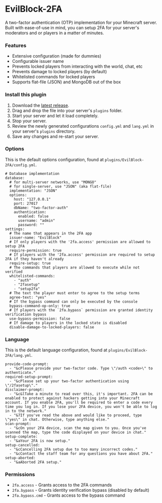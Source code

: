 # EvilBlock-2FA
A two-factor authentication (OTP) implementation for your Minecraft server. Built with ease-of-use in mind, you can setup 2FA for your server's moderators and or players in a matter of minutes.

### Features
* Extensive configuration (made for dummies)
* Configurable issuer name
* Prevents locked players from interacting with the world, chat, etc
* Prevents damage to locked players (by default)
* Whitelisted commands for locked players
* Supports flat-file (JSON) and MongoDB out of the box

### Install this plugin
1. Download the [latest release](https://github.com/joeleoli/EvilBlock-2FA/releases).
2. Drag and drop the file into your server's `plugins` folder.
3. Start your server and let it load completely.
4. Stop your server.
5. Review the newly generated configurations `config.yml` and `lang.yml` in your server's `plugins` directory.
6. Save any changes and re-start your server.

### Options
This is the default options configuration, found at `plugins/EvilBlock-2FA/config.yml`.

```
# Database implementation
database:
  # for multi-server networks, use "MONGO"
  # for single-server, use "JSON" (aka flat-file)
  implementation: "JSON"
  options:
    host: "127.0.0.1"
    port: 27017
    dbName: "two-factor-auth"
    authentication:
      enabled: false
      username: "admin"
      password: ""
settings:
  # The name that appears in the 2FA app
  issuer-name: "EvilBlock"
  # If only players with the '2fa.access' permission are allowed to setup 2FA
  require-permission: true
  # If players with the '2fa.access' permission are required to setup 2FA if they haven't already
  require-setup: true
  # The commands that players are allowed to execute while not verified
  whitelisted-commands:
    - "auth"
    - "2fasetup"
    - "setup2fa"
  # The text the player must enter to agree to the setup terms
  agree-text: "yes"
  # If the bypass command can only be executed by the console
  bypass-command-op-only: true
  # If players with the `2fa.bypass` permission are granted identity verification bypass
  use-bypass-permission: false
  # If damage to players in the locked state is disabled
  disable-damage-to-locked-players: false
```

### Language
This is the default language configuration, found at `plugins/EvilBlock-2FA/lang.yml`.

```
provide-code-prompt:
  - "&cPlease provide your two-factor code. Type \"/auth <code>\" to authenticate."
required-setup-prompt:
  - "&cPlease set up your two-factor authentication using \"/2fasetup\"."
disclaimer-prompt:
  - "&c&lTake a minute to read over this, it's important. 2FA can be enabled to protect against hackers getting into your Minecraft account. If you enable 2FA, you'll be required to enter a code every time you log in. If you lose your 2FA device, you won't be able to log in to the network."
  - "&7If you've read the above and would like to proceed, type \"yes\" in chat. Otherwise, type anything else."
scan-prompt:
  - "&cOn your 2FA device, scan the map given to you. Once you've scanned the map, type the code displayed on your device in chat."
setup-complete:
  - "&aYour 2FA is now setup."
setup-cancelled:
  - "&cCancelling 2FA setup due to too many incorrect codes."
  - "&cContact the staff team for any questions you have about 2FA."
setup-aborted:
  - "&aAborted 2FA setup."
```

### Permissions
* `2fa.access` - Grants access to the 2FA commands
* `2fa.bypass` - Grants identity verification bypass (disabled by default)
* `2fa.bypass.cmd` - Grants access to the bypass command
